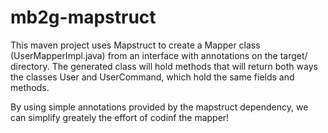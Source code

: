 # mb2g-mapstruct

This maven project uses Mapstruct to create a Mapper class (UserMapperImpl.java) from an interface with annotations on the target/ directory. The generated class will hold methods that will return both ways the classes User and UserCommand, which hold the same fields and methods. 

By using simple annotations provided by the mapstruct dependency, we can simplify greately the effort of codinf the mapper!
